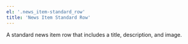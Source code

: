 ```yaml
---
el: '.news_item-standard_row'
title: 'News Item Standard Row'
---
```

A standard news item row that includes a title, description, and image.